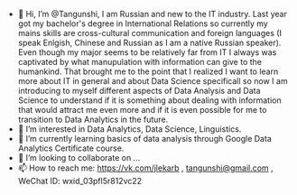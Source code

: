 - 👋 Hi, I’m @Tangunshi, I am Russian and new to the IT industry. Last year got my bachelor's degree in International Relations so currently my mains skills are cross-cultural communication and foreign languages (I speak Enlgish, Chinese and Russian as I am a native Russian speaker). Even though my major seems to be relatively far from IT I always was captivated by what manupulation with information can give to the humankind. That brought me to the point that I realized I want to learn more about IT in general and about Data Science specificall so now I am introducing to myself different aspects of Data Analysis and Data Science to understand if it is something about dealing with information that would attract me even more and if it is even possible for me to transition to Data Analytics in the future. 
- 👀 I’m interested in Data Analytics, Data Science, Linguistics.
- 🌱 I’m currently learning basics of data analysis through Google Data Analytics Certificate course.
- 💞️ I’m looking to collaborate on ...
- 📫 How to reach me: https://vk.com/jlekarb , tangunshi@gmail.com , WeChat ID: wxid_03pfl5r812vc22

<!---
Tangunshi/Tangunshi is a ✨ special ✨ repository because its `README.md` (this file) appears on your GitHub profile.
You can click the Preview link to take a look at your changes.
--->
